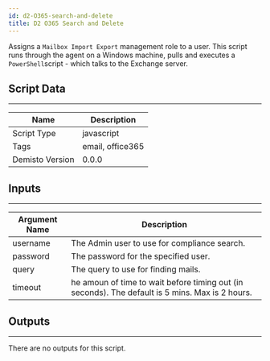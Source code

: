 ```yaml
---
id: d2-O365-search-and-delete
title: D2 O365 Search and Delete
---
```


Assigns a `Mailbox Import Export` management role to a user. This script runs through the agent on a Windows machine, pulls and executes a `PowerShell`script - which talks to the Exchange server.
## Script Data
---

| **Name** | **Description** |
| --- | --- |
| Script Type | javascript |
| Tags | email, office365 |
| Demisto Version | 0.0.0 |

## Inputs
---

| **Argument Name** | **Description** |
| --- | --- |
| username | The Admin user to use for compliance search. |
| password | The password for the specified user. |
| query | The query to use for finding mails. |
| timeout | he amoun of time to wait before timing out (in seconds). The default is 5 mins. Max is 2 hours. |

## Outputs
---
There are no outputs for this script.
